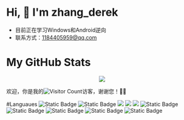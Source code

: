 # Hi, 👋 I'm zhang_derek
- 目前正在学习Windows和Android逆向
- 联系方式：1184405959@qq.com

# My GitHub Stats

<div align="center"> <img src="https://github-readme-stats.vercel.app/api?username=derek-zhang123&show_icons=true&theme=tokyonight" /> </div>


欢迎，你是我的![Visitor Count](https://profile-counter.glitch.me/all-smile/count.svg)访客，谢谢您！🎉🎉

#Languaues
<span > 
  <img alt="Static Badge" src="https://img.shields.io/badge/Vue-%2342b883?style=flat-square&logo=Python&logoColor=%23fff"> 
  <img alt="Static Badge" src="https://img.shields.io/badge/TypeScript-%230072b3?style=flat-square&logo=Django&logoColor=%23fff"> 
  <img src="https://img.shields.io/badge/-JavaScript-F7DF1E?style=flat-square&logo=C++&logoColor=white" /> 
  <img src="https://img.shields.io/badge/-HTML5-E34F26?style=flat-square&logo=Android逆向&logoColor=white" /> 
  <img src="https://img.shields.io/badge/-CSS3-1572B6?style=flat-square&logo=Windows逆向" /> 
  <img alt="Static Badge" src="https://img.shields.io/badge/Webpack-%230072b3?style=flat-square&logo=内核&logoColor=%23fff"> 
  <img alt="Static Badge" src="https://img.shields.io/badge/Vite-%239a60fe?style=flat-square&logo=Frida&logoColor=%23fff"> 
  <img alt="Static Badge" src="https://img.shields.io/badge/Sass-%23c66394?style=flat-square&logo=Unidbg&logoColor=%23fff"> 
  <img alt="Static Badge" src="https://img.shields.io/badge/Visual_Studio_Code-007ACC?style=flat-square&logo=爬虫&logoColor=white"> 
  <img alt="Static Badge" src="https://img.shields.io/badge/Git-F05032?style=flat-square&logo=Git&logoColor=white">  
</span>

